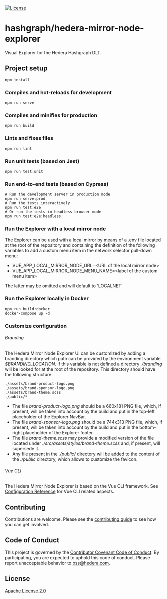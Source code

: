 [![License](https://img.shields.io/badge/License-Apache%202.0-blue.svg)](https://opensource.org/licenses/Apache-2.0)

# hashgraph/hedera-mirror-node-explorer
Visual Explorer for the Hedera Hashgraph DLT.

## Project setup
```
npm install
```

### Compiles and hot-reloads for development
```
npm run serve
```

### Compiles and minifies for production
```
npm run build
```

### Lints and fixes files
```
npm run lint
```

### Run unit tests (based on Jest)
```
npm run test:unit
```
### Run end-to-end tests (based on Cypress)
```
# Run the development server in production mode
npm run serve:prod
# Run the tests interactively
npm run test:e2e 
# Or run the tests in headless browser mode
npm run test:e2e:headless
```
### Run the Explorer with a local mirror node
The Explorer can be used with a local mirror by means of a .env file located at the root 
of the repository and containing the definition of the following variables to add a custom menu
item in the network selector pull-down menu:

- VUE_APP_LOCAL_MIRROR_NODE_URL=\<URL of the local mirror node\>
- VUE_APP_LOCAL_MIRROR_NODE_MENU_NAME=\<label of the custom menu item\>

The latter may be omitted and will default to 'LOCALNET'

### Run the Explorer locally in Docker
```
npm run build:docker
docker-compose up -d
```

### Customize configuration

###### Branding

The Hedera Mirror Node Explorer UI can be customized by adding a branding 
directory which path can be provided by the environment variable *$BRANDING_LOCATION*.
If this variable is not defined a directory *./branding* will be looked for
at the root of the repository.
This directory should have the following structure:

```
./assets/brand-product-logo.png
./assets/brand-sponsor-logo.png
./assets/brand-theme.scss
./public/*
```
- The file *brand-product-logo.png* should be a 660x181 PNG file, which, if present, will be
  taken into account by the build and put in the top-left placeholder of the Explorer NavBar.
- The file *brand-sponsor-logo.png* should be a 744x313 PNG file, which, if present, will be
  taken into account by the build and put in the bottom-right placeholder of the Explorer footer.
- The file *brand-theme.scss* may provide a modified version of the file located under
  *./src/assets/styles/brand-theme.scss* and, if present, will supersede it.
- Any file present in the *./public/* directory will be added to the content of the 
  *./public* directory, which allows to customize the favicon.

###### Vue CLI

The Hedera Mirror Node Explorer is based on the Vue CLI framework.
See [Configuration Reference](https://cli.vuejs.org/config/) for Vue CLI related aspects.

## Contributing

Contributions are welcome. Please see the
[contributing guide](https://github.com/hashgraph/.github/blob/main/CONTRIBUTING.md)
to see how you can get involved.

## Code of Conduct

This project is governed by the
[Contributor Covenant Code of Conduct](https://github.com/hashgraph/.github/blob/main/CODE_OF_CONDUCT.md). By
participating, you are expected to uphold this code of conduct. Please report unacceptable behavior
to [oss@hedera.com](mailto:oss@hedera.com).

## License

[Apache License 2.0](LICENSE)
